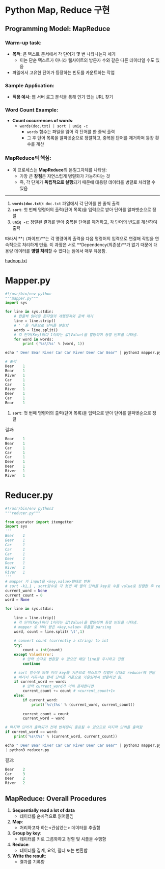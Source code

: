 # Python Map, Reduce 구현

## Programming Model: MapReduce

### Warm-up task:

- **목적**: 큰 텍스트 문서에서 각 단어가 몇 번 나타나는지 세기
    - 이는 단순 텍스트가 아니라 웹사이트의 방문자 수와 같은 다른 데이터일 수도 있음
- 파일에서 고유한 단어가 등장하는 빈도를 카운트하는 작업

### Sample Application:

- **적용 예시**: 웹 서버 로그 분석을 통해 인기 있는 URL 찾기

### Word Count Example:

- **Count occurrences of words**:
    - `words(doc.txt) | sort | uniq -c`
        - `words` 함수는 파일을 읽어 각 단어를 한 줄씩 출력
        - 그 후 단어 목록을 알파벳순으로 정렬하고, 중복된 단어를 제거하며 등장 횟수를 계산

### MapReduce의 핵심:

- 이 프로세스는 **MapReduce**의 본질그자체를 나타냄:
    - 가장 큰 **장점**은 자연스럽게 병렬화가 가능하다는 것
    - 즉, 각 단계가 **독립적으로 실행**되기 때문에 대용량 데이터를 병렬로 처리할 수 있음

---

1. **`words(doc.txt)`**: `doc.txt` 파일에서 각 단어를 한 줄씩 출력
2. **`sort`**: 첫 번째 명령어의 출력(단어 목록)을 입력으로 받아 단어를 알파벳순으로 정렬
3. **`uniq -c`**: 정렬된 결과를 받아 중복된 단어를 제거하고, 각 단어의 빈도를 계산하여 출력

따라서 **`|` (파이프)**는 각 명령어의 출력을 다음 명령어의 입력으로 연결해 작업을 연속적으로 처리하게 만듦. 이 과정은 서로 **Dependency(의존성)**가 없기 때문에 대용량 데이터를 **병렬 처리**할 수 있다는 점에서 매우 유용함.

[hadoop.txt](https://prod-files-secure.s3.us-west-2.amazonaws.com/fb0c0b3a-b027-4183-8d68-2a94adb0c0c6/dad88009-f40f-4493-9a17-d4f6d6579d56/hadoop.txt)

# Mapper.py

```python
#!/usr/bin/env python
"""mapper.py"""
import sys

for line in sys.stdin:
    # 한줄씩 읽어온 문자열의 개행문자와 공백 제거
    line = line.strip()
    # ' '을 기준으로 단어를 분할함
    words = line.split()
    # 각 단어(Key)마다 1이라는 값(Value)을 할당하여 등장 빈도를 나타냄.
    for word in words:
        print ('%s\t%s' % (word, 1))
```

```python
echo " Deer Bear River Car Car River Deer Car Bear" | python3 mapper.py
```

```python
# 출력
Deer    1
Bear    1
River   1
Car     1
Car     1
River   1
Deer    1
Car     1
Bear    1
```

1. **`sort`**: 첫 번째 명령어의 출력(단어 목록)을 입력으로 받아 단어를 알파벳순으로 정렬

결과:

```python
Bear    1
Bear    1
Car     1
Car     1
Car     1
Deer    1
Deer    1
River   1
River   1
```

# Reducer.py

```python
#!/usr/bin/env python3
"""reducer.py"""

from operator import itemgetter
import sys
'''
Bear    1
Bear    1
Car     1
Car     1
Car     1
Deer    1
Deer    1
River   1
River   1
'''
# mapper 가 input을 <key,value>형태로 반환 
# sort -k1,1 , sort함수로 각 첫번 째 열의 단어를 key로 수를 value로 정렬한 후 reducer에 전달
current_word = None
current_count = 0
word = None

for line in sys.stdin:
    
    line = line.strip()
    # 각 단어(Key)마다 1이라는 값(Value)을 할당하여 등장 빈도를 나타냄.
    # mapper 로 부터 받은 <key,value> 튜플을 parsing
    word, count = line.split('\t',1)
    
    # convert count (currently a string) to int
    try:
        count = int(count)
    except ValueError:
        # 만약 숫자로 변환할 수 없으면 해당 line을 무시하고 진행
        continue

    # sort 함수에 의해 이미 key를 기준으로 텍스트가 정렬된 상태로 reducer에 전달
    # 따라서 리듀서는 현재 단어를 기준으로 카운팅해서 반환하면 됨.
    if current_word == word:
        # 만약 current_word가 이미 존재한다면
        current_count += count # <current_count+1>
    else:
        if current_word:
            print('%s\t%s' % (current_word, current_count))
        
        current_count = count
        current_word = word

# 마지막 단어가 출력되기 전에 반복문이 종료될 수 있으므로 마지막 단어를 출력함
if current_word == word:
    print('%s\t%s' % (current_word, current_count))
```

```python
echo " Deer Bear River Car Car River Deer Car Bear" | python3 mapper.py | sort -k1,1 
| python3 reducer.py
```

결과:

```python
Bear    2
Car     3
Deer    2
River   2
```

## MapReduce: Overall Procedures

1. **Sequentially read a lot of data**
    - 데이터를 순차적으로 읽어들임
2. **Map**:
    - 처리하고자 하는<관심있는> 데이터를 추출함
3. **Group by key**:
    - 데이터를 키로 그룹화하고 정렬 및 셔플을 수행함
4. **Reduce**:
    - 데이터를 집계, 요약, 필터 또는 변환함
5. **Write the result**:
    - 결과를 기록함
